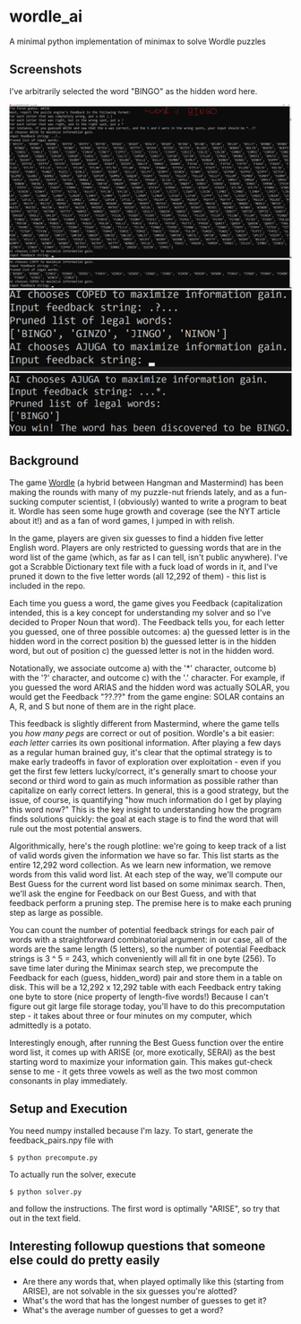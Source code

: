 # wordle_ai
A minimal python implementation of minimax to solve Wordle puzzles

## Screenshots
I've arbitrarily selected the word "BINGO" as the hidden word here.

![wordle1](wordle1.png)
![wordle2](wordle2.png)
![wordle3](wordle3.png)
![wordle4](wordle4.png)

## Background
The game [Wordle](https://www.powerlanguage.co.uk/wordle/) (a hybrid between Hangman and Mastermind) has been making the rounds with many of my puzzle-nut friends lately, and as a fun-sucking computer scientist, I (obviously) wanted to write a program to beat it. 
Wordle has seen some huge growth and coverage (see the NYT article about it!) and as a fan of word games, I jumped in with relish.

In the game, players are given six guesses to find a hidden five letter English word. 
Players are only restricted to guessing words that are in the word list of the game (which, as far as I can tell, isn't public anywhere). 
I've got a Scrabble Dictionary text file with a fuck load of words in it, and I've pruned it down to the five letter words (all 12,292 of them) - this list is included in the repo.

Each time you guess a word, the game gives you Feedback (capitalization intended, this is a key concept for understanding my solver and so I've decided to Proper Noun that word). 
The Feedback tells you, for each letter you guessed, one of three possible outcomes:
a) the guessed letter is in the hidden word in the correct position
b) the guessed letter is in the hidden word, but out of position
c) the guessed letter is not in the hidden word.

Notationally, we associate outcome a) with the '*' character, outcome b) with the '?' character, and outcome c) with the '.' character. 
For example, if you guessed the word ARIAS and the hidden word was actually SOLAR, you would get the Feedback "??.??" from the game engine:
SOLAR contains an A, R, and S but none of them are in the right place. 

This feedback is slightly different from Mastermind, where the game tells you *how many pegs* are correct or out of position. 
Wordle's a bit easier: *each letter* carries its own positional information. 
After playing a few days as a regular human brained guy, it's clear that the optimal strategy is to make early tradeoffs in favor of exploration over exploitation - even if you get the first few letters lucky/correct, it's generally smart to choose your second or third word to gain as much information as possible rather than capitalize on early correct letters. 
In general, this is a good strategy, but the issue, of course, is quantifying "how much information do I get by playing this word now?" 
This is the key insight to understanding how the program finds solutions quickly: the goal at each stage is to find the word that will rule out the most potential answers.

Algorithmically, here's the rough plotline: we're going to keep track of a list of valid words given the information we have so far. 
This list starts as the entire 12,292 word collection. 
As we learn new information, we remove words from this valid word list.
At each step of the way, we'll compute our Best Guess for the current word list based on some minimax search. 
Then, we'll ask the engine for Feedback on our Best Guess, and with that feedback perform a pruning step. 
The premise here is to make each pruning step as large as possible.

You can count the number of potential feedback strings for each pair of words with a straightforward combinatorial argument: in our case, all of the words are the same length (5 letters), so the number of potential Feedback strings is 3 ^ 5 = 243, which conveniently will all fit in one byte (256).
To save time later during the Minimax search step, we precompute the Feedback for each (guess, hidden_word) pair and store them in a table on disk. 
This will be a 12,292 x 12,292 table with each Feedback entry taking one byte to store (nice property of length-five words!) 
Because I can't figure out git large file storage today, you'll have to do this precomputation step - it takes about three or four minutes on my computer, which admittedly is a potato.

Interestingly enough, after running the Best Guess function over the entire word list, it comes up with ARISE (or, more exotically, SERAI) as the best starting word to maximize your information gain. 
This makes gut-check sense to me - it gets three vowels as well as the two most common consonants in play immediately.

## Setup and Execution
You need numpy installed because I'm lazy.
To start, generate the feedback_pairs.npy file with

    $ python precompute.py

To actually run the solver, execute

    $ python solver.py

and follow the instructions. The first word is optimally "ARISE", so try that out in the text field.

## Interesting followup questions that someone else could do pretty easily
- Are there any words that, when played optimally like this (starting from ARISE), are not solvable in the six guesses you're alotted?
- What's the word that has the longest number of guesses to get it?
- What's the average number of guesses to get a word?

